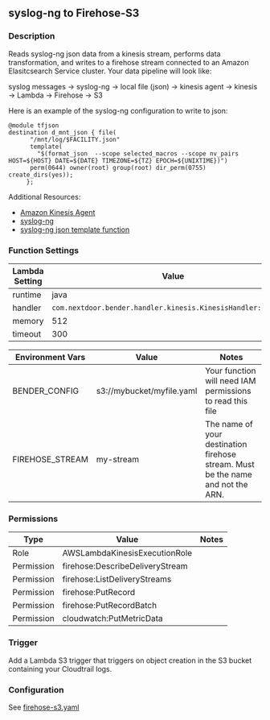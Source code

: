 ## syslog-ng to Firehose-S3

### Description

Reads syslog-ng json data from a kinesis stream, performs data transformation,
and writes to a firehose stream connected to an Amazon Elasitcsearch Service
cluster. Your data pipeline will look like:

syslog messages -> syslog-ng -> local file (json) -> kinesis agent -> kinesis
-> Lambda -> Firehose -> S3

Here is an example of the syslog-ng configuration to write to json:

```
@module tfjson
destination d_mnt_json { file(
      "/mnt/log/$FACILITY.json"
      template(
        "$(format_json  --scope selected_macros --scope nv_pairs HOST=${HOST} DATE=${DATE} TIMEZONE=${TZ} EPOCH=${UNIXTIME})")
      perm(0644) owner(root) group(root) dir_perm(0755) create_dirs(yes));
     };
```


Additional Resources:

* [Amazon Kinesis Agent](https://github.com/awslabs/amazon-kinesis-agent)
* [syslog-ng](https://syslog-ng.org/)
* [syslog-ng json template function](https://www.balabit.com/documents/syslog-ng-ose-3.5-guides/en/syslog-ng-ose-guide-admin/html-single/index.html#reference-template-functions)

### Function Settings


| Lambda Setting | Value                                                      |
| -------------- | ---------------------------------------------------------- |
| runtime        | java                                                       |
| handler        | `com.nextdoor.bender.handler.kinesis.KinesisHandler::handler` |
| memory         | 512                                                        |
| timeout        | 300                                                        |

| Environment Vars | Value                     | Notes                        |
| ---------------- | ------------------------- | ---------------------------- |
| BENDER_CONFIG    | s3://mybucket/myfile.yaml | Your function will need IAM permissions to read this file |
| FIREHOSE_STREAM  | my-stream                 | The name of your destination firehose stream. Must be the name and not the ARN. |

### Permissions

| Type             | Value                           | Notes                  |
| ---------------- | ------------------------------- |----------------------- |
| Role             | AWSLambdaKinesisExecutionRole   |                        |
| Permission       | firehose:DescribeDeliveryStream |                        |
| Permission       | firehose:ListDeliveryStreams    |                        |
| Permission       | firehose:PutRecord              |                        |
| Permission       | firehose:PutRecordBatch         |                        |
| Permission       | cloudwatch:PutMetricData        |                        |

### Trigger
Add a Lambda S3 trigger that triggers on object creation in the S3 bucket
containing your Cloudtrail logs.

### Configuration

See [firehose-s3.yaml](firehose-s3.yaml)